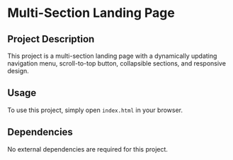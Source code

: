 # Multi-Section Landing Page

## Project Description
This project is a multi-section landing page with a dynamically updating navigation menu, scroll-to-top button, collapsible sections, and responsive design.

## Usage
To use this project, simply open `index.html` in your browser.

## Dependencies
No external dependencies are required for this project.

